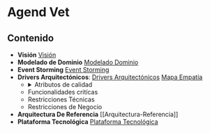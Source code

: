 # Agend Vet

## Contenido

- **Visión** [Visión](https://github.com/juanCardona02/DocumentacionAgendVet/blob/1c62880083cba69b75f43f6f566611d23fa633c0/Visi%C3%B3n.md)
- **Modelado de Dominio** [Modelado Dominio](https://app.diagrams.net/#G1biPMACpC6PVnlxnaMcAy8FE57Oh2dilD)
- **Event Storming** [Event Storming](https://miro.com/welcomeonboard/ZEd3eGF0eE5MMGVFUERTWmJQcHBMYlhjeGtORURWR0dtM2xmZTdXQXRmVUIyeWFCbGNkSThKSlh3OVZSdGVHd3wzNDU4NzY0NTIxMzE3NDc4MTA4?share_link_id=636179094326)
- **Drivers Arquitectónicos**: [Drivers Arquitectónicos](https://github.com/juanCardona02/DocumentacionAgendVet/blob/f9b141b894052b96f26c7132bb20d75a6dfe5448/Drivers-Arquitect%C3%B3nicos.md)
    [Mapa Empatía](https://docs.google.com/spreadsheets/d/1S_FjFUqPp5lyossS7RIULytX8pctjinT/edit?usp=sharing&ouid=100818533910801106935&rtpof=true&sd=true)
  - <details><summary>Atributos de calidad</summary>
        1. Priorización de atributos<Br>
        2. Características<Br>
        3. Escenarios de calidad</details>
  - Funcionalidades critícas
  - Restricciones Técnicas
  - Restricciones de Negocio
- **Arquitectura De Referencia** [[Arquitectura-Referencia]]
- **Plataforma Tecnológica** [Plataforma Tecnológica](https://github.com/juanCardona02/DocumentacionAgendVet/blob/32492e17462d9ba8d1765192d22ae9bcd5a8b788/Plataforma-Tecnol%C3%B3gica.md)
